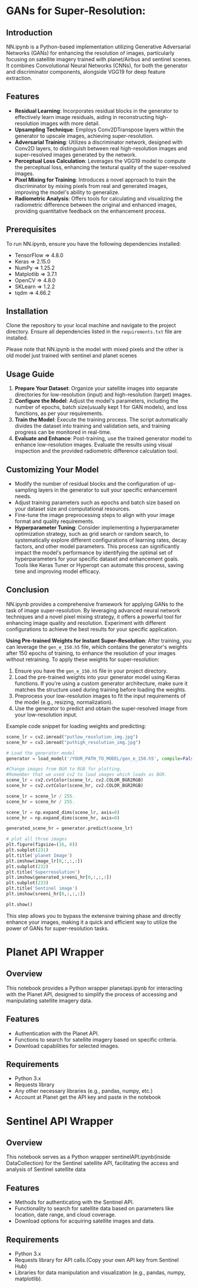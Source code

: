 # GANs for Super-Resolution: 

## Introduction
NN.ipynb is a Python-based implementation utilizing Generative Adversarial Networks (GANs) for enhancing the resolution of images, particularly focusing on satellite imagery trained with planet/Airbus and sentinel scenes. It combines Convolutional Neural Networks (CNNs), for both the generator and discriminator components, alongside VGG19 for deep feature extraction.

## Features
- **Residual Learning**: Incorporates residual blocks in the generator to effectively learn image residuals, aiding in reconstructing high-resolution images with more detail.
- **Upsampling Technique**: Employs Conv2DTranspose layers within the generator to upscale images, achieving super-resolution.
- **Adversarial Training**: Utilizes a discriminator network, designed with Conv2D layers, to distinguish between real high-resolution images and super-resolved images generated by the network.
- **Perceptual Loss Calculation**: Leverages the VGG19 model to compute the perceptual loss, enhancing the textural quality of the super-resolved images.
- **Pixel Mixing for Training**: Introduces a novel approach to train the discriminator by mixing pixels from real and generated images, improving the model's ability to generalize.
- **Radiometric Analysis**: Offers tools for calculating and visualizing the radiometric difference between the original and enhanced images, providing quantitative feedback on the enhancement process.

## Prerequisites
To run NN.ipynb, ensure you have the following dependencies installed:
- TensorFlow => 4.8.0
- Keras => 2.15.0
- NumPy => 1.25.2
- Matplotlib => 3.7.1
- OpenCV => 4.8.0
- SKLearn => 1.2.2
- tqdm => 4.66.2

## Installation
Clone the repository to your local machine and navigate to the project directory. Ensure all dependencies listed in the `requirements.txt` file are installed.

Please note that NN.ipynb is the model with mixed pixels and the other is old model just trained with sentinel and planet scenes

## Usage Guide
1. **Prepare Your Dataset**: Organize your satellite images into separate directories for low-resolution (input) and high-resolution (target) images.
2. **Configure the Model**: Adjust the model's parameters, including the number of epochs, batch size(usually kept 1 for GAN models), and loss functions, as per your requirements.
3. **Train the Model**: Execute the training process. The script automatically divides the dataset into training and validation sets, and training progress can be monitored in real-time.
4. **Evaluate and Enhance**: Post-training, use the trained generator model to enhance low-resolution images. Evaluate the results using visual inspection and the provided radiometric difference calculation tool.

## Customizing Your Model

- Modify the number of residual blocks and the configuration of up-sampling layers in the generator to suit your specific enhancement needs.
- Adjust training parameters such as epochs and batch size based on your dataset size and computational resources.
- Fine-tune the image preprocessing steps to align with your image format and quality requirements.
- **Hyperparameter Tuning**: Consider implementing a hyperparameter optimization strategy, such as grid search or random search, to systematically explore different configurations of learning rates, decay factors, and other model parameters. This process can significantly impact the model's performance by identifying the optimal set of hyperparameters for your specific dataset and enhancement goals. Tools like Keras Tuner or Hyperopt can automate this process, saving time and improving model efficacy.

## Conclusion
NN.ipynb provides a comprehensive framework for applying GANs to the task of image super-resolution. By leveraging advanced neural network techniques and a novel pixel mixing strategy, it offers a powerful tool for enhancing image quality and resolution. Experiment with different configurations to achieve the best results for your specific application.

**Using Pre-trained Weights for Instant Super-Resolution**: After training, you can leverage the `gen_e_150.h5` file, which contains the generator's weights after 150 epochs of training, to enhance the resolution of your images without retraining. To apply these weights for super-resolution:

1. Ensure you have the `gen_e_150.h5` file in your project directory.
2. Load the pre-trained weights into your generator model using Keras functions. If you're using a custom generator architecture, make sure it matches the structure used during training before loading the weights.
3. Preprocess your low-resolution images to fit the input requirements of the model (e.g., resizing, normalization).
4. Use the generator to predict and obtain the super-resolved image from your low-resolution input.

Example code snippet for loading weights and predicting:

```python
scene_lr = cv2.imread("putlow_resolution_img.jpg")
scene_hr = cv2.imread("puthigh_resolution_img.jpg")

# Load the generator model
generator = load_model('/YOUR_PATH_TO_MODEL/gen_e_150.h5', compile=False)

#Change images from BGR to RGB for plotting.
#Remember that we used cv2 to load images which loads as BGR.
scene_lr = cv2.cvtColor(scene_lr, cv2.COLOR_BGR2RGB)
scene_hr = cv2.cvtColor(scene_hr, cv2.COLOR_BGR2RGB)

scene_lr = scene_lr / 255.
scene_hr = scene_hr / 255.

scene_lr = np.expand_dims(scene_lr, axis=0)
scene_hr = np.expand_dims(scene_hr, axis=0)

generated_scene_hr = generator.predict(scene_lr)

# plot all three images
plt.figure(figsize=(16, 8))
plt.subplot(231)
plt.title('planet Image')
plt.imshow(image_lr[0,:,:,:])
plt.subplot(232)
plt.title('Superresolution')
plt.imshow(generated_sreeni_hr[0,:,:,:])
plt.subplot(233)
plt.title('Sentinel image')
plt.imshow(sreeni_hr[0,:,:,:])

plt.show()
```

This step allows you to bypass the extensive training phase and directly enhance your images, making it a quick and efficient way to utilize the power of GANs for super-resolution tasks.

# Planet API Wrapper

## Overview
This notebook provides a Python wrapper planetapi.ipynb for interacting with the Planet API, designed to simplify the process of accessing and manipulating satellite imagery data.

## Features
- Authentication with the Planet API.
- Functions to search for satellite imagery based on specific criteria.
- Download capabilities for selected images.

## Requirements
- Python 3.x
- Requests library
- Any other necessary libraries (e.g., pandas, numpy, etc.)
- Account at Planet get the API key and paste in the notebook


# Sentinel API Wrapper

## Overview
This notebook serves as a Python wrapper sentinelAPI.ipynb(inside DataCollection) for the Sentinel satellite API, facilitating the access and analysis of Sentinel satellite data 

## Features
- Methods for authenticating with the Sentinel API.
- Functionality to search for satellite data based on parameters like location, date range, and cloud coverage.
- Download options for acquiring satellite images and data.

## Requirements
- Python 3.x
- Requests library for API calls.(Copy your own API key from Sentinel Hub)
- Libraries for data manipulation and visualization (e.g., pandas, numpy, matplotlib).
